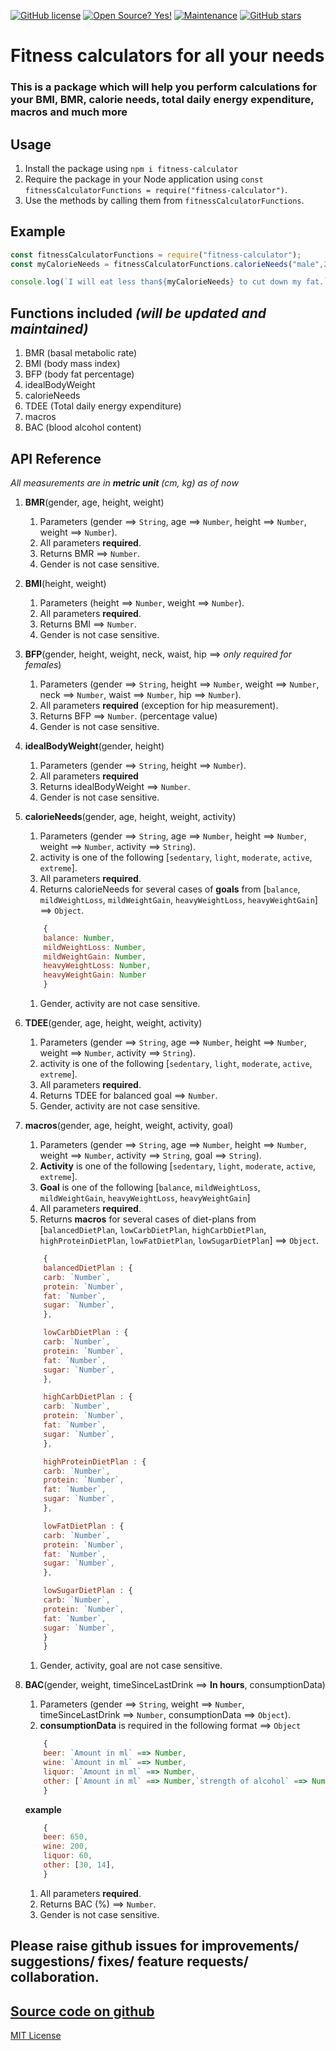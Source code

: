 [![GitHub license](https://img.shields.io/github/license/Naereen/StrapDown.js.svg)](https://github.com/manas3874/fitness-calculator/blob/master/LICENSE)
[![Open Source? Yes!](https://badgen.net/badge/Open%20Source/Yes%21/blue?icon=github)](https://github.com/manas3874/fitness-calculator)
[![Maintenance](https://img.shields.io/badge/Maintained-Yes!-green.svg)](https://github.com/manas3874/fitness-calculator/commits/master)
[![GitHub stars](https://img.shields.io/github/stars/manas3874/fitness-calculator.svg?style=social&label=Star)](https://GitHub.com/manas3874/fitness-calculator/)


# Fitness calculators for all your needs
### This is a package which will help you perform calculations for your BMI, BMR, calorie needs, total daily energy expenditure, macros and much more





## **Usage**

1. Install the package using `npm i fitness-calculator`
2. Require the package in your Node application using `const fitnessCalculatorFunctions = require("fitness-calculator")`.
3. Use the methods by calling them from `fitnessCalculatorFunctions`.

## **Example**

```javascript
const fitnessCalculatorFunctions = require("fitness-calculator");
const myCalorieNeeds = fitnessCalculatorFunctions.calorieNeeds("male",22,176,73,"active");

console.log(`I will eat less than${myCalorieNeeds} to cut down my fat.`)
```
## **Functions included** *(will be updated and maintained)*
1. BMR (basal metabolic rate)
1. BMI (body mass index)
1. BFP (body fat percentage)
1. idealBodyWeight
1. calorieNeeds
1. TDEE (Total daily energy expenditure)
1. macros
1. BAC (blood alcohol content)

## **API Reference**

*All measurements are in **metric unit** (cm, kg) as of now*

1. **BMR**(gender, age, height, weight)
   1. Parameters (gender ==> `String`, age ==> `Number`, height ==> `Number`, weight ==> `Number`).
   1. All parameters **required**.
   1. Returns BMR ==> `Number`.
   1. Gender is not case sensitive.

1.  **BMI**(height, weight)

    1. Parameters (height ==> `Number`, weight ==> `Number`).
    1. All parameters **required**.
    1. Returns BMI ==> `Number`.
    1. Gender is not case sensitive.

1.  **BFP**(gender, height, weight, neck, waist, hip ==> *only required for females*)

    1. Parameters (gender ==> `String`, height ==> `Number`, weight ==> `Number`, neck ==> `Number`, waist ==> `Number`, hip ==> `Number`).
    1. All parameters **required** (exception for hip measurement).
    1. Returns BFP ==> `Number`. (percentage value)
    1. Gender is not case sensitive.

1.  **idealBodyWeight**(gender, height)

    1. Parameters (gender ==> `String`, height ==> `Number`).
    1. All parameters **required**
    1. Returns idealBodyWeight ==> `Number`.
    1. Gender is not case sensitive.

1.  **calorieNeeds**(gender, age, height, weight, activity)

    1. Parameters (gender ==> `String`, age ==> `Number`, height ==> `Number`, weight ==> `Number`, activity ==> `String`).
    1. activity is one of the following [`sedentary`, `light`, `moderate`, `active`, `extreme`].
    1. All parameters **required**.
    1. Returns calorieNeeds for several cases of **goals** from [`balance`, `mildWeightLoss`, `mildWeightGain`, `heavyWeightLoss`, `heavyWeightGain`] ==> `Object`.
    ```javascript 
        {
        balance: Number,
        mildWeightLoss: Number,
        mildWeightGain: Number,
        heavyWeightLoss: Number,
        heavyWeightGain: Number
        }
    ```
    1. Gender, activity are not case sensitive.

1.  **TDEE**(gender, age, height, weight, activity)

    1. Parameters (gender ==> `String`, age ==> `Number`, height ==> `Number`, weight ==> `Number`, activity ==> `String`).
    1. activity is one of the following [`sedentary`, `light`, `moderate`, `active`, `extreme`].
    1. All parameters **required**.
    1. Returns TDEE for balanced goal ==> `Number`.
    1. Gender, activity are not case sensitive.

1.  **macros**(gender, age, height, weight, activity, goal)

    1. Parameters (gender ==> `String`, age ==> `Number`, height ==> `Number`, weight ==> `Number`, activity ==> `String`, goal ==> `String`).
    1. **Activity** is one of the following [`sedentary`, `light`, `moderate`, `active`, `extreme`].
    1. **Goal** is one of the following [`balance`, `mildWeightLoss`, `mildWeightGain`, `heavyWeightLoss`, `heavyWeightGain`]
    1. All parameters **required**.
    1. Returns **macros** for several cases of diet-plans from [`balancedDietPlan`, `lowCarbDietPlan`, `highCarbDietPlan`, `highProteinDietPlan`, `lowFatDietPlan`, `lowSugarDietPlan`] ==> `Object`.
    ```javascript 
        {
        balancedDietPlan : {
        carb: `Number`,
        protein: `Number`,
        fat: `Number`,
        sugar: `Number`,
        },

        lowCarbDietPlan : {
        carb: `Number`,
        protein: `Number`,
        fat: `Number`,
        sugar: `Number`,
        },

        highCarbDietPlan : {
        carb: `Number`,
        protein: `Number`,
        fat: `Number`,
        sugar: `Number`,
        },

        highProteinDietPlan : {
        carb: `Number`,
        protein: `Number`,
        fat: `Number`,
        sugar: `Number`,
        },

        lowFatDietPlan : {
        carb: `Number`,
        protein: `Number`,
        fat: `Number`,
        sugar: `Number`,
        },

        lowSugarDietPlan : {
        carb: `Number`,
        protein: `Number`,
        fat: `Number`,
        sugar: `Number`,
        }
        }
    ```
    1. Gender, activity, goal are not case sensitive.

1.  **BAC**(gender, weight, timeSinceLastDrink ==> **In hours**, consumptionData)

    1. Parameters (gender ==> `String`, weight ==> `Number`, timeSinceLastDrink ==> `Number`, consumptionData ==> `Object`).
    1. **consumptionData** is required in the following format ==> `Object`
    ```javascript
        {
        beer: `Amount in ml` ==> Number,
        wine: `Amount in ml` ==> Number,
        liquor: `Amount in ml` ==> Number,
        other: [`Amount in ml` ==> Number,`strength of alcohol` ==> Number],
        }
    ```
    **example**
    ```javascript
        {
        beer: 650,
        wine: 200,
        liquor: 60,
        other: [30, 14],
        }
    ```
    1. All parameters **required**.
    1. Returns BAC (%) ==> `Number`.
    1. Gender is not case sensitive.


## Please raise github issues for improvements/ suggestions/ fixes/ feature requests/ collaboration.

## [Source code on github](https://github.com/manas3874/fitness-calculator) 
[MIT License](https://opensource.org/licenses/MIT)
